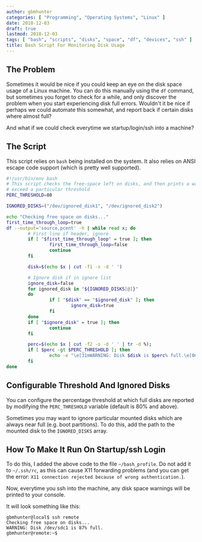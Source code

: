 ```yaml
---
author: gbmhunter
categories: [ "Programming", "Operating Systems", "Linux" ]
date: 2018-12-03
draft: true
lastmod: 2018-12-03
tags: [ "bash", "scripts", "disks", "space", "df", "devices", "ssh" ]
title: Bash Script For Monitoring Disk Usage
---
```


## The Problem

Sometimes it would be nice if you could keep an eye on the disk space usage of a Linux machine. You can do this manually using the `df` command, but sometimes you forget to check for a while, and only discover the problem when you start experiencing disk full errors. Wouldn't it be nice if perhaps we could automate this somewhat, and report back if certain disks where almost full?

And what if we could check everytime we startup/login/ssh into a machine?

## The Script

This script relies on `bash` being installed on the system. It also relies on ANSI escape code support (which is pretty well supported).

```sh
#!/usr/bin/env bash
# This script checks the free-space left on disks, and then prints a warning to stdout if any
# exceed a particular threshold
PERC_THRESHOLD=80

IGNORED_DISKS=("/dev/ignored_disk1", "/dev/ignored_disk2")

echo "Checking free space on disks..."
first_time_through_loop=true
df --output='source,pcent' -h | while read x; do
        # First line if header, ignore
        if [ "$first_time_through_loop" = true ]; then
                first_time_through_loop=false
                continue
        fi

        disk=$(echo $x | cut -f1 -s -d ' ')

        # Ignore disk if in ignore list
        ignore_disk=false
        for ignored_disk in "${IGNORED_DISKS[@]}"
        do
                if [ "$disk" == "$ignored_disk" ]; then
                        ignore_disk=true
                fi
        done
        if [ "$ignore_disk" = true ]; then
                continue
        fi

        perc=$(echo $x | cut -f2 -s -d ' ' | tr -d %);
        if [ $perc -gt $PERC_THRESHOLD ]; then
                echo -e "\e[31mWARNING: Disk $disk is $perc% full.\e[0m"
        fi
done
```

## Configurable Threshold And Ignored Disks

You can configure the percentage threshold at which full disks are reported by modifying the `PERC_THRESHOLD` variable (default is 80% and above).

Sometimes you may want to ignore particular mounted disks which are always near full (e.g. boot partitions). To do this, add the path to the mounted disk to the `IGNORED_DISKS` array.

## How To Make It Run On Startup/ssh Login

To do this, I added the above code to the file `~/bash_profile`. Do not add it to `~/.ssh/rc`, as this can cause X11 forwarding problems (and you can get the error: `X11 connection rejected because of wrong authentication.`).

Now, everytime you ssh into the machine, any disk space warnings will be printed to your console.

It will look something like this:

```ssh
gbmhunter@local$ ssh remote
Checking free space on disks...
WARNING: Disk /dev/sdc1 is 87% full.
gbmhunter@remote:~$
```

